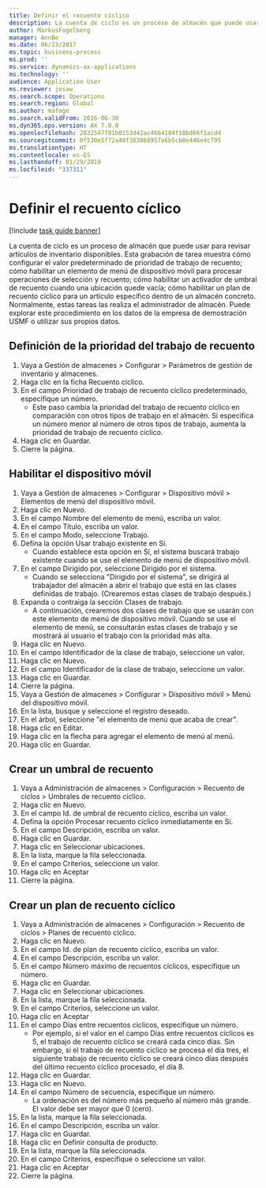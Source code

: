 ```yaml
---
title: Definir el recuento cíclico
description: La cuenta de ciclo es un proceso de almacén que puede usar para revisar artículos de inventario disponibles.
author: MarkusFogelberg
manager: AnnBe
ms.date: 06/23/2017
ms.topic: business-process
ms.prod: ''
ms.service: dynamics-ax-applications
ms.technology: ''
audience: Application User
ms.reviewer: josaw
ms.search.scope: Operations
ms.search.region: Global
ms.author: mafoge
ms.search.validFrom: 2016-06-30
ms.dyn365.ops.version: AX 7.0.0
ms.openlocfilehash: 2832547f81b0153d42ac4664184f18bd66f1acdd
ms.sourcegitcommit: 0f530e5f72a40f383868957a6b5cb0e446e4c795
ms.translationtype: HT
ms.contentlocale: es-ES
ms.lasthandoff: 01/29/2019
ms.locfileid: "337311"
---
```

# <a name="define-cycle-counting"></a>Definir el recuento cíclico 

[!include [task guide banner](../../includes/task-guide-banner.md)]

La cuenta de ciclo es un proceso de almacén que puede usar para revisar artículos de inventario disponibles. Esta grabación de tarea muestra cómo configurar el valor predeterminado de prioridad de trabajo de recuento; cómo habilitar un elemento de menú de dispositivo móvil para procesar operaciones de selección y recuento; cómo habilitar un activador de umbral de recuento cuando una ubicación quede vacía; cómo habilitar un plan de recuento cíclico para un artículo específico dentro de un almacén concreto. Normalmente, estas tareas las realiza el administrador de almacén. Puede explorar este procedimiento en los datos de la empresa de demostración USMF o utilizar sus propios datos.


## <a name="set-the-priority-of-counting-work"></a>Definición de la prioridad del trabajo de recuento
1. Vaya a Gestión de almacenes > Configurar > Parámetros de gestión de inventario y almacenes.
2. Haga clic en la ficha Recuento cíclico.
3. En el campo Prioridad de trabajo de recuento cíclico predeterminado, especifique un número.
    * Este paso cambia la prioridad del trabajo de recuento cíclico en comparación con otros tipos de trabajo en el almacén. Si especifica un número menor al número de otros tipos de trabajo, aumenta la prioridad de trabajo de recuento cíclico.  
4. Haga clic en Guardar.
5. Cierre la página.

## <a name="enable-the-mobile-device"></a>Habilitar el dispositivo móvil
1. Vaya a Gestión de almacenes > Configurar > Dispositivo móvil > Elementos de menú del dispositivo móvil.
2. Haga clic en Nuevo.
3. En el campo Nombre del elemento de menú, escriba un valor.
4. En el campo Título, escriba un valor.
5. En el campo Modo, seleccione Trabajo.
6. Defina la opción Usar trabajo existente en Sí.
    * Cuando establece esta opción en Sí, el sistema buscará trabajo existente cuando se use el elemento de menú de dispositivo móvil.  
7. En el campo Dirigido por, seleccione Dirigido por el sistema.
    * Cuando se selecciona "Dirigido por el sistema", se dirigirá al trabajador del almacén a abrir el trabajo que está en las clases definidas de trabajo. (Crearemos estas clases de trabajo después.)  
8. Expanda o contraiga la sección Clases de trabajo.
    * A continuación, crearemos dos clases de trabajo que se usarán con este elemento de menú de dispositivo móvil. Cuando se use el elemento de menú, se consultarán estas clases de trabajo y se mostrará al usuario el trabajo con la prioridad más alta.  
9. Haga clic en Nuevo.
10. En el campo Identificador de la clase de trabajo, seleccione un valor.
11. Haga clic en Nuevo.
12. En el campo Identificador de la clase de trabajo, seleccione un valor.
13. Haga clic en Guardar.
14. Cierre la página.
15. Vaya a Gestión de almacenes > Configurar > Dispositivo móvil > Menú del dispositivo móvil.
16. En la lista, busque y seleccione el registro deseado.
17. En el árbol, seleccione "el elemento de menú que acaba de crear".
18. Haga clic en Editar.
19. Haga clic en la flecha para agregar el elemento de menú al menú.
20. Haga clic en Guardar.

## <a name="create-a-counting-threshold"></a>Crear un umbral de recuento
1. Vaya a Administración de almacenes > Configuración > Recuento de ciclos > Umbrales de recuento cíclico.
2. Haga clic en Nuevo.
3. En el campo Id. de umbral de recuento cíclico, escriba un valor.
4. Defina la opción Procesar recuento cíclico inmediatamente en Sí.
5. En el campo Descripción, escriba un valor.
6. Haga clic en Guardar.
7. Haga clic en Seleccionar ubicaciones.
8. En la lista, marque la fila seleccionada.
9. En el campo Criterios, seleccione un valor.
10. Haga clic en Aceptar
11. Cierre la página.

## <a name="create-a-cycle-count-plan"></a>Crear un plan de recuento cíclico
1. Vaya a Administración de almacenes > Configuración > Recuento de ciclos > Planes de recuento cíclico.
2. Haga clic en Nuevo.
3. En el campo Id. de plan de recuento cíclico, escriba un valor.
4. En el campo Descripción, escriba un valor.
5. En el campo Número máximo de recuentos cíclicos, especifique un número.
6. Haga clic en Guardar.
7. Haga clic en Seleccionar ubicaciones.
8. En la lista, marque la fila seleccionada.
9. En el campo Criterios, seleccione un valor.
10. Haga clic en Aceptar
11. En el campo Días entre recuentos cíclicos, especifique un número.
    * Por ejemplo, si el valor en el campo Días entre recuentos cíclicos es 5, el trabajo de recuento cíclico se creará cada cinco días. Sin embargo, si el trabajo de recuento cíclico se procesa el día tres, el siguiente trabajo de recuento cíclico se creará cinco días después del último recuento cíclico procesado, el día 8.  
12. Haga clic en Guardar.
13. Haga clic en Nuevo.
14. En el campo Número de secuencia, especifique un número.
    * La ordenación es del número más pequeño al número más grande. El valor debe ser mayor que 0 (cero).  
15. En la lista, marque la fila seleccionada.
16. En el campo Descripción, escriba un valor.
17. Haga clic en Guardar.
18. Haga clic en Definir consulta de producto.
19. En la lista, marque la fila seleccionada.
20. En el campo Criterios, especifique o seleccione un valor.
21. Haga clic en Aceptar
22. Cierre la página.

